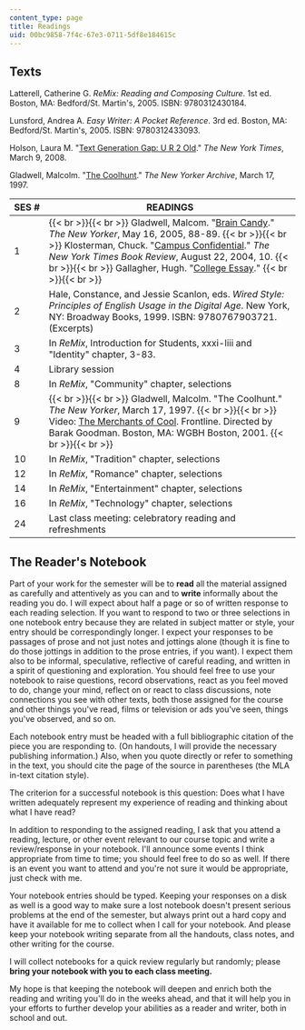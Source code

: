 ```yaml
---
content_type: page
title: Readings
uid: 00bc9858-7f4c-67e3-0711-5df8e184615c
---
```


Texts
-----

Latterell, Catherine G. _ReMix: Reading and Composing Culture_. 1st ed. Boston, MA: Bedford/St. Martin's, 2005. ISBN: 9780312430184.

Lunsford, Andrea A. _Easy Writer: A Pocket Reference_. 3rd ed. Boston, MA: Bedford/St. Martin's, 2005. ISBN: 9780312433093.

Holson, Laura M. "[Text Generation Gap: U R 2 Old](http://www.nytimes.com/2008/03/09/business/09cell.html)." _The New York Times_, March 9, 2008.

Gladwell, Malcolm. "[The Coolhunt](https://www.newyorker.com/magazine/1997/03/17/the-coolhunt)." _The New Yorker Archive_, March 17, 1997.

| SES # | READINGS |
| --- | --- |
| 1 |  {{< br >}}{{< br >}} Gladwell, Malcom. "[Brain Candy](http://gladwell.typepad.com/)." _The New Yorker_, May 16, 2005, 88-89. {{< br >}}{{< br >}} Klosterman, Chuck. "[Campus Confidential](http://query.nytimes.com/gst/fullpage.html?res=9F05E7DF173FF931A1575BC0A9629C8B63&pagewanted=print)." _The New York Times Book Review_, August 22, 2004, 10. {{< br >}}{{< br >}} Gallagher, Hugh. "[College Essay](http://www-users.cs.york.ac.uk/susan/joke/essay.htm)." {{< br >}}{{< br >}}  |
| 2 | Hale, Constance, and Jessie Scanlon, eds. _Wired Style: Principles of English Usage in the Digital Age_. New York, NY: Broadway Books, 1999. ISBN: 9780767903721. (Excerpts) |
| 3 | In _ReMix_, Introduction for Students, xxxi-liii and "Identity" chapter, 3-83. |
| 4 | Library session |
| 8 | In _ReMix_, "Community" chapter, selections |
| 9 |  {{< br >}}{{< br >}} Gladwell, Malcolm. "The Coolhunt." _The New Yorker_, March 17, 1997. {{< br >}}{{< br >}} Video: [The Merchants of Cool](http://www.pbs.org/wgbh/pages/frontline/shows/cool/). Frontline. Directed by Barak Goodman. Boston, MA: WGBH Boston, 2001. {{< br >}}{{< br >}}  |
| 10 | In _ReMix_, "Tradition" chapter, selections |
| 12 | In _ReMix_, "Romance" chapter, selections |
| 14 | In _ReMix_, "Entertainment" chapter, selections |
| 16 | In _ReMix_, "Technology" chapter, selections |
| 24 | Last class meeting: celebratory reading and refreshments 

The Reader's Notebook
---------------------

Part of your work for the semester will be to **read** all the material assigned as carefully and attentively as you can and to **write** informally about the reading you do. I will expect about half a page or so of written response to each reading selection. If you want to respond to two or three selections in one notebook entry because they are related in subject matter or style, your entry should be correspondingly longer. I expect your responses to be passages of prose and not just notes and jottings alone (though it is fine to do those jottings in addition to the prose entries, if you want). I expect them also to be informal, speculative, reflective of careful reading, and written in a spirit of questioning and exploration. You should feel free to use your notebook to raise questions, record observations, react as you feel moved to do, change your mind, reflect on or react to class discussions, note connections you see with other texts, both those assigned for the course and other things you've read, films or television or ads you've seen, things you've observed, and so on.

Each notebook entry must be headed with a full bibliographic citation of the piece you are responding to. (On handouts, I will provide the necessary publishing information.) Also, when you quote directly or refer to something in the text, you should cite the page of the source in parentheses (the MLA in-text citation style).

The criterion for a successful notebook is this question: Does what I have written adequately represent my experience of reading and thinking about what I have read?

In addition to responding to the assigned reading, I ask that you attend a reading, lecture, or other event relevant to our course topic and write a review/response in your notebook. I'll announce some events I think appropriate from time to time; you should feel free to do so as well. If there is an event you want to attend and you're not sure it would be appropriate, just check with me.

Your notebook entries should be typed. Keeping your responses on a disk as well is a good way to make sure a lost notebook doesn't present serious problems at the end of the semester, but always print out a hard copy and have it available for me to collect when I call for your notebook. And please keep your notebook writing separate from all the handouts, class notes, and other writing for the course.

I will collect notebooks for a quick review regularly but randomly; please **bring your notebook with you to each class meeting.**

My hope is that keeping the notebook will deepen and enrich both the reading and writing you'll do in the weeks ahead, and that it will help you in your efforts to further develop your abilities as a reader and writer, both in school and out.